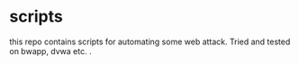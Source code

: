 # scripts


this repo contains scripts for automating some web attack. Tried and tested on bwapp, dvwa etc. . 
